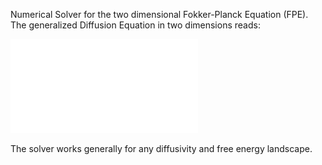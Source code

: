 Numerical Solver for the two dimensional Fokker-Planck Equation (FPE). The generalized Diffusion Equation in two dimensions reads:

![FPE](FPE.pdf)

The solver works generally for any diffusivity and free energy landscape.
